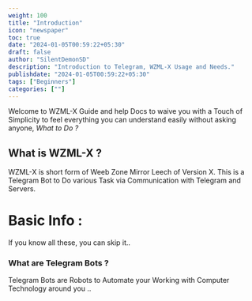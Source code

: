 ```yaml
---
weight: 100
title: "Introduction"
icon: "newspaper"
toc: true
date: "2024-01-05T00:59:22+05:30"
draft: false
author: "SilentDemonSD"
description: "Introduction to Telegram, WZML-X Usage and Needs."
publishdate: "2024-01-05T00:59:22+05:30"
tags: ["Beginners"]
categories: [""]
---
```


Welcome to WZML-X Guide and help Docs to waive you with a Touch of Simplicity to feel everything you can understand easily without asking anyone, _What to Do ?_

## What is WZML-X ?
WZML-X is short form of Weeb Zone Mirror Leech of Version X. This is a Telegram Bot to Do various Task via Communication with Telegram and Servers.

# Basic Info :
If you know all these, you can skip it..

### What are Telegram Bots ?
Telegram Bots are Robots to Automate your Working with Computer Technology around you .. 

